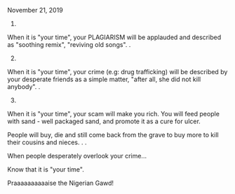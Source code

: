 November 21, 2019


1.
When it is "your time", your PLAGIARISM will be applauded and described as "soothing remix", "reviving old songs". 
.

2.
When it is "your time", your crime (e.g: drug trafficking) will be described by your desperate friends as a simple matter, "after all, she did not kill anybody".
.

3.
When it is "your time", your scam will make you rich. You will feed people with sand - well packaged sand, and promote it as a cure for ulcer. 

People will buy, die and still come back from the grave to buy more to kill their cousins and nieces. 
.
.

When people desperately overlook your crime...

Know that it is "your time".

Praaaaaaaaaaise the Nigerian Gawd!